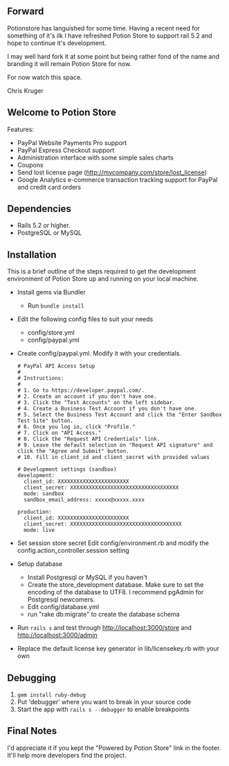 Forward
-------

Potionstore has languished for some time. Having a recent need for something of it's ilk 
I have refreshed Potion Store to support rail 5.2 and hope to continue it's development.

I may well hard fork it at some point but being rather fond of the name and branding it 
will remain Potion Store for now.

For now watch this space. 

Chris Kruger

Welcome to Potion Store
-----------------------

Features:

- PayPal Website Payments Pro support
- PayPal Express Checkout support
- Administration interface with some simple sales charts
- Coupons
- Send lost license page (http://mycompany.com/store/lost_license)
- Google Analytics e-commerce transaction tracking support for PayPal and credit card orders


Dependencies
------------

- Rails 5.2 or higher.
- PostgreSQL or MySQL


Installation
------------

This is a brief outline of the steps required to get the development environment of Potion Store up
and running on your local machine.

- Install gems via Bundler
  - Run ```bundle install```

- Edit the following config files to suit your needs

  - config/store.yml
  - config/paypal.yml

- Create config/paypal.yml. Modify it with your credentials.
  ```
  # PayPal API Access Setup
  #
  # Instructions:
  #
  # 1. Go to https://developer.paypal.com/.
  # 2. Create an account if you don't have one.
  # 3. Click the "Test Accounts" on the left sidebar.
  # 4. Create a Business Test Account if you don't have one.
  # 5. Select the Business Test Account and click the "Enter Sandbox Test Site" button.
  # 6. Once you log in, click "Profile."
  # 7. Click on "API Access."
  # 8. Click the "Request API Credentials" link.
  # 9. Leave the default selection on "Request API signature" and click the "Agree and Submit" button.
  # 10. Fill in client_id and client_secret with provided values

  # Development settings (sandbox)
  development:
    client_id: XXXXXXXXXXXXXXXXXXXXXXX
    client_secret: XXXXXXXXXXXXXXXXXXXXXXXXXXXXXXXXXXX
    mode: sandbox
    sandbox_email_address: xxxxx@xxxxx.xxxx

  production:
    client_id: XXXXXXXXXXXXXXXXXXXXXXX
    client_secret: XXXXXXXXXXXXXXXXXXXXXXXXXXXXXXXXXXXX
    mode: live

  ```
- Set session store secret
  Edit config/environment.rb and modify the config.action_controller.session setting

- Setup database
  - Install Postgresql or MySQL if you haven't
  - Create the store_development database.
  	Make sure to set the encoding of the database to UTF8.
	I recommend pgAdmin for Postgresql newcomers.
  - Edit config/database.yml
  - run "rake db:migrate" to create the database schema
   
- Run ```rails s``` and test through
  <http://localhost:3000/store> and
  <http://localhost:3000/admin>

- Replace the default license key generator in lib/licensekey.rb with your own

Debugging
---------

1. ```gem install ruby-debug```
2. Put 'debugger' where you want to break in your source code
3. Start the app with ```rails s --debugger``` to enable breakpoints

  
Final Notes
-----------

I'd appreciate it if you kept the "Powered by Potion Store" link in the footer. It'll help more developers find the project.
